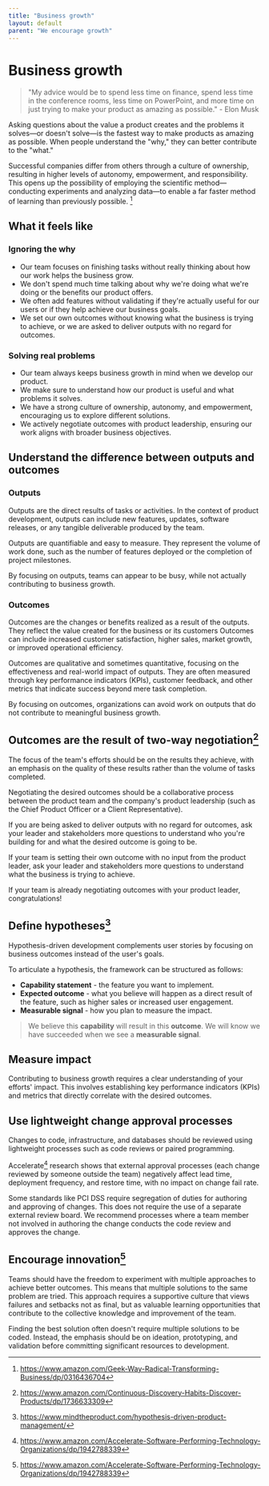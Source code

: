 ```yaml
---
title: "Business growth"
layout: default
parent: "We encourage growth"
---
```


# Business growth

> "My advice would be to spend less time on finance, spend less time in the conference rooms, less time on PowerPoint, and more time on just trying to make your product as amazing as possible." - Elon Musk

Asking questions about the value a product creates and the problems it solves—or doesn't solve—is the fastest way to make products as amazing as possible. When people understand the "why," they can better contribute to the "what."

Successful companies differ from others through a culture of ownership, resulting in higher levels of autonomy, empowerment, and responsibility. This opens up the possibility of employing the scientific method—conducting experiments and analyzing data—to enable a far faster method of learning than previously possible. [^the-geek-way]

## What it feels like

### Ignoring the why

- Our team focuses on finishing tasks without really thinking about how our work helps the business grow.
- We don't spend much time talking about why we're doing what we're doing or the benefits our product offers.
- We often add features without validating if they're actually useful for our users or if they help achieve our business goals.
- We set our own outcomes without knowing what the business is trying to achieve, or we are asked to deliver outputs with no regard for outcomes.

### Solving real problems

- Our team always keeps business growth in mind when we develop our product.
- We make sure to understand how our product is useful and what problems it solves.  
- We have a strong culture of ownership, autonomy, and empowerment, encouraging us to explore different solutions.
- We actively negotiate outcomes with product leadership, ensuring our work aligns with broader business objectives.

## Understand the difference between outputs and outcomes

### Outputs

Outputs are the direct results of tasks or activities. In the context of product development, outputs can include new features, updates, software releases, or any tangible deliverable produced by the team.

Outputs are quantifiable and easy to measure. They represent the volume of work done, such as the number of features deployed or the completion of project milestones.

By focusing on outputs, teams can appear to be busy, while not actually contributing to business growth.

### Outcomes

Outcomes are the changes or benefits realized as a result of the outputs. They reflect the value created for the business or its customers Outcomes can include increased customer satisfaction, higher sales, market growth, or improved operational efficiency.

Outcomes are qualitative and sometimes quantitative, focusing on the effectiveness and real-world impact of outputs. They are often measured through key performance indicators (KPIs), customer feedback, and other metrics that indicate success beyond mere task completion.

By focusing on outcomes, organizations can avoid work on outputs that do not contribute to meaningful business growth.

## Outcomes are the result of two-way negotiation[^continuous-discovery-habits]

The focus of the team's efforts should be on the results they achieve, with an emphasis on the quality of these results rather than the volume of tasks completed.

Negotiating the desired outcomes should be a collaborative process between the product team and the company's product leadership (such as the Chief Product Officer or a Client Representative).

If you are being asked to deliver outputs with no regard for outcomes, ask your leader and stakeholders more questions to understand who you're building for and what the desired outcome is going to be.

If your team is setting their own outcome with no input from the product leader, ask your leader and stakeholders more questions to understand what the business is trying to achieve.

If your team is already negotiating outcomes with your product leader, congratulations!

## Define hypotheses[^hypothesis-driven-development]

Hypothesis-driven development complements user stories by focusing on business outcomes instead of the user's goals.

To articulate a hypothesis, the framework can be structured as follows:

- **Capability statement** - the feature you want to implement.
- **Expected outcome** - what you believe will happen as a direct result of the feature, such as higher sales or increased user engagement.
- **Measurable signal** - how you plan to measure the impact.

> We believe this **capability** will result in this **outcome**. We will know we have succeeded when we see a **measurable signal**.

## Measure impact

Contributing to business growth requires a clear understanding of your efforts' impact. This involves establishing key performance indicators (KPIs) and metrics that directly correlate with the desired outcomes.

## Use lightweight change approval processes

Changes to code, infrastructure, and databases should be reviewed using lightweight processes such as code reviews or paired programming.

Accelerate[^accelerate] research shows that external approval processes (each change reviewed by someone outside the team) negatively affect lead time, deployment frequency, and restore time, with no impact on change fail rate.

Some standards like PCI DSS require segregation of duties for authoring and approving of changes. This does not require the use of a separate external review board. We recommend processes where a team member not involved in authoring the change conducts the code review and approves the change.

## Encourage innovation[^accelerate]

Teams should have the freedom to experiment with multiple approaches to achieve better outcomes. This means that multiple solutions to the same problem are tried. This approach requires a supportive culture that views failures and setbacks not as final, but as valuable learning opportunities that contribute to the collective knowledge and improvement of the team.

Finding the best solution often doesn't require multiple solutions to be coded. Instead, the emphasis should be on ideation, prototyping, and validation before committing significant resources to development.

[^accelerate]: <https://www.amazon.com/Accelerate-Software-Performing-Technology-Organizations/dp/1942788339>
[^the-geek-way]: <https://www.amazon.com/Geek-Way-Radical-Transforming-Business/dp/0316436704>
[^continuous-discovery-habits]: <https://www.amazon.com/Continuous-Discovery-Habits-Discover-Products/dp/1736633309>
[^hypothesis-driven-development]:<https://www.mindtheproduct.com/hypothesis-driven-product-management/>
